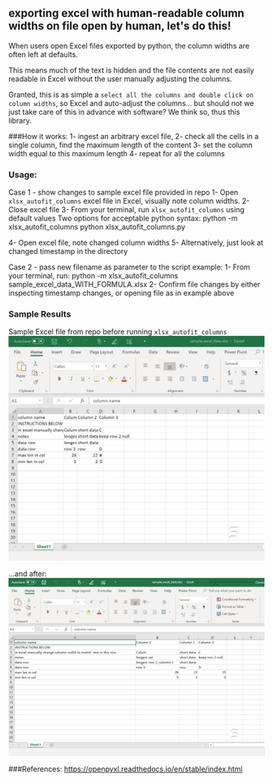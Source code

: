 ## exporting excel with human-readable column widths on file open by human, let's do this!
When users open Excel files exported by python, the column widths are often left at defaults.
 
 This means much of the text is hidden and the file contents are not easily readable in Excel without the user manually adjusting the columns.  
 
 Granted, this is as simple a `select all the columns and double click on column widths`, so Excel and auto-adjust the columns... but should not we just take care of this in advance with software?  We think so, thus this library.
 

###How it works:
1- ingest an arbitrary excel file,
2- check all the cells in a single column, find the maximum length of the content
3- set the column width equal to this maximum length
4- repeat for all the columns

### Usage:
Case 1 - show changes to sample excel file provided in repo
1- Open `xlsx_autofit_columns` excel file in Excel, visually note column widths.
2- Close excel file
3- From your terminal, run `xlsx_autofit_columns` using default values
Two options for acceptable python syntax:
python -m xlsx_autofit_columns
python xlsx_autofit_columns.py

4- Open excel file, note changed column widths
5- Alternatively, just look at changed timestamp in the directory


Case 2 - pass new filename as parameter to the script
example:
1- From your terminal, run:
python -m xlsx_autofit_columns sample_excel_data_WITH_FORMULA.xlsx
2- Confirm file changes by either inspecting timestamp changes, or opening file as in example above


### Sample Results

Sample Excel file from repo before running `xlsx_autofit_columns`
![Excel BEFORE column width fix](https://github.com/surfaceowl/xlsx_autofit_columns/blob/master/readme_images/excel.sample_before.png) 

...and after:
![Excel AFTER column width fix](https://github.com/surfaceowl/xlsx_autofit_columns/blob/master/readme_images/excel.sample_after.png)

###References:
https://openpyxl.readthedocs.io/en/stable/index.html
